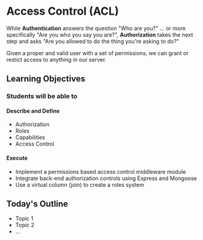 # Access Control (ACL)

While **Authentication** answers the question "Who are you?" ... or more specifically "Are you who you say you are?", **Authorization** takes the next step and asks "Are you allowed to do the thing you're asking to do?"

Given a proper and valid user with a set of permissions, we can grant or restict access to anything in our server.

## Learning Objectives

### Students will be able to

#### Describe and Define

- Authorization
- Roles
- Capabilities
- Access Control

#### Execute

- Implement a permissions based access control middleware module
- Integrate back-end authorization controls using Express and Mongoose
- Use a virtual column (join) to create a roles system

## Today's Outline

<!-- To Be Completed By Instructor -->

- Topic 1
- Topic 2
- ...
